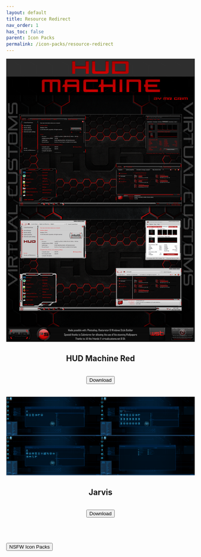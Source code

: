 ```yaml
---
layout: default
title: Resource Redirect
nav_order: 1
has_toc: false
parent: Icon Packs
permalink: /icon-packs/resource-redirect
---
```


<div class="w3-card">
<div class="responsive">
<img src="https://github.com/The-Back-Room/HUD-Machine-Icon-Packs-for-Resource-Redirect/blob/main/HUD-Machine-Red/Extra/Preview.png?raw=true" />
</div>
<div class="w3-container">
<h2 class="text-small" style="text-align:center">HUD Machine Red</h2>
</div>
<br />
<span class="fs-3">
<div align="center" class="text-small">
<a href="https://github.com/The-Back-Room/HUD-Machine-Icon-Packs-for-Resource-Redirect/archive/refs/heads/main.zip" target="_blank">
<button type="button" name="button" class="btn">Download</button></a> 
</div>
</span>
<br />
</div>
<br />
<div class="w3-card">
<div class="responsive">
<img src="https://github.com/The-Back-Room/Jarvis-Icon-Pack-for-Resource-Redirect/raw/main/Jarvis/Extra/Preview.png?raw=true" />
</div>
<div class="w3-container">
<h2 class="text-small" style="text-align:center">Jarvis</h2>
</div>
<br />
<span class="fs-3">
<div align="center" class="text-small">
<a href="https://github.com/The-Back-Room/Jarvis-Icon-Pack-for-Resource-Redirect/archive/refs/heads/main.zip" target="_blank">
<button type="button" name="button" class="btn">Download</button></a> 
</div>
</span>
<br />
</div>
<br /><br />
<!-- ////////////////////////////////////////////////////////////////////////////////////////////////////////////////////// -->
<br />
<a href="/icon-packs/resource-redirect/nsfw">
<button type="button" name="button" class="btn">NSFW Icon Packs</button></a> 
<br />
<!-- ////////////////////////////////////////////////////////////////////////////////////////////////////////////////////// -->